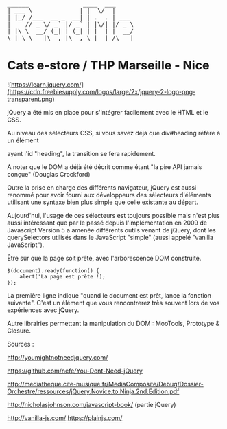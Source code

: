 <pre>
______               ____  ___     
| ___ \             | |  \/  |     
| |_/ /___  __ _  __| | .  . | ___ 
|    // _ \/ _` |/ _` | |\/| |/ _ \
| |\ \  __/ (_| | (_| | |  | |  __/
\_| \_\___|\__,_|\__,_\_|  |_/\___|
</pre>   

# Cats e-store / THP Marseille - Nice

![https://learn.jquery.com/](https://cdn.freebiesupply.com/logos/large/2x/jquery-2-logo-png-transparent.png)


jQuery a été mis en place pour s'intégrer facilement avec le HTML et le CSS.

Au niveau des sélecteurs CSS, si vous savez déjà que div#heading réfère à un élément <div> ayant l'id "heading", la transition se fera rapidement.


A noter que le DOM a déjà été décrit comme étant "la pire API jamais conçue" (Douglas Crockford)

Outre la prise en charge des différents navigateur, jQuery est aussi renommé pour avoir fourni aux développeurs des sélecteurs d'éléments utilisant une syntaxe bien plus simple que celle existante au départ. 

Aujourd'hui, l'usage de ces sélecteurs est toujours possible mais n'est plus aussi intéressant que par le passé depuis l'implémentation en 2009  de Javascript Version 5 a amenée différents outils venant de jQuery, dont les querySelectors utilisés dans le JavaScript "simple" (aussi appelé "vanilla JavaScript").


Être sûr que la page soit prête, avec l'arborescence DOM construite.

	$(document).ready(function() {
		alert('La page est prête !);
	});

La première ligne indique "quand le document est prêt, lance la fonction suivante". C'est un élément que vous rencontrerez très souvent lors de vos expériences avec jQuery.



Autre librairies permettant la manipulation du DOM : MooTools, Prototype & Closure.

Sources :

http://youmightnotneedjquery.com/

https://github.com/nefe/You-Dont-Need-jQuery

http://mediatheque.cite-musique.fr/MediaComposite/Debug/Dossier-Orchestre/ressources/jQuery.Novice.to.Ninja.2nd.Edition.pdf

http://nicholasjohnson.com/javascript-book/ (partie jQuery)

http://vanilla-js.com/
https://plainjs.com/
